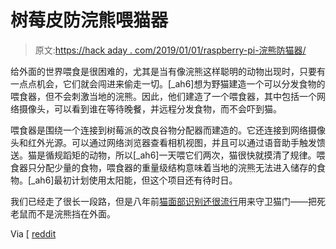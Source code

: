 # 树莓皮防浣熊喂猫器

> 原文:[https://hack aday . com/2019/01/01/raspberry-pi-浣熊防猫器/](https://hackaday.com/2019/01/01/raspberry-pi-raccoon-proof-cat-feeder/)

给外面的世界喂食是很困难的，尤其是当有像浣熊这样聪明的动物出现时，只要有一点点机会，它们就会闯进来偷走一切。[_ah6]想为野猫建造一个可以分发食物的喂食器，但不会刺激当地的浣熊。因此，他们建造了一个喂食器，其中包括一个网络摄像头，可以看到谁在等待晚餐，并远程分发食物，而不会吓到猫。

喂食器是围绕一个连接到树莓派的改良谷物分配器而建造的。它还连接到网络摄像头和红外光源。可以通过网络浏览器查看相机视图，并且可以通过语音助手触发馈送。猫是循规蹈矩的动物，所以[_ah6]一天喂它们两次，猫很快就摸清了规律。喂食器只分配少量的食物，喂食器的重量级结构意味着当地的浣熊无法进入储存的食物。[_ah6]最初计划使用太阳能，但这个项目还有待时日。

我们已经走了很长一段路，但是八年前[猫面部识别还很流行](https://hackaday.com/2010/05/14/cat-door-unlocks-via-facial-recognition/)用来守卫猫门——把死老鼠而不是浣熊挡在外面。

Via [ [reddit](https://www.reddit.com/r/raspberry_pi/comments/a7q2or/an_overengineered_raccoonproof_rpi_outdoor_cat/)